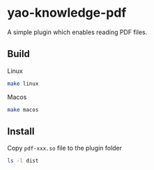 # yao-knowledge-pdf

A simple plugin which enables reading PDF files.

## Build

Linux

```bash
make linux
```

Macos

```bash
make macos
```

## Install

Copy `pdf-xxx.so` file to the plugin folder

```bash
ls -l dist
```
